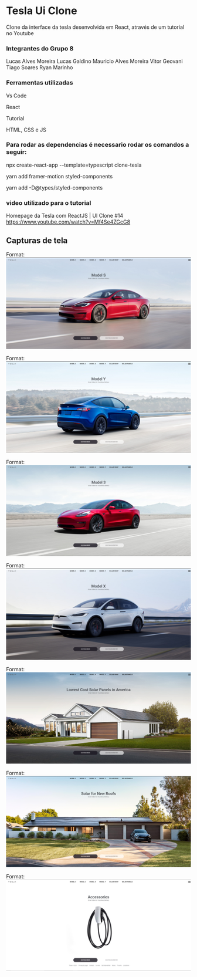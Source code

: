 # Tesla Ui Clone     

Clone da interface da tesla desenvolvida em React, através de um tutorial no Youtube 

### Integrantes do Grupo 8 
Lucas Alves Moreira
Lucas Galdino
Mauricio Alves Moreira
Vitor Geovani
Tiago Soares
Ryan Marinho

### Ferramentas utilizadas
<p>Vs Code<p>
<p>React<p>
<p>Tutorial<p>
<p>HTML, CSS e JS<p>

### Para rodar as dependencias é necessario rodar os comandos a seguir:
<p>npx create-react-app --template=typescript clone-tesla<p>
<p>yarn add framer-motion styled-components<p>
<p>yarn add -D@types/styled-components<p>
  
 ### video utilizado para o tutorial
 Homepage da Tesla com ReactJS | UI Clone #14 https://www.youtube.com/watch?v=Mf4Se4ZGcG8



## Capturas de tela

Format: ![tesla-carro 1](https://github.com/MauricioAlvesM/tesla-clone/blob/main/tesla-pg-0.png)


Format: ![tesla-carro 2](https://github.com/MauricioAlvesM/tesla-clone/blob/main/tesla-pg-0.5.png)


Format: ![tesla-carro 3](https://github.com/MauricioAlvesM/tesla-clone/blob/main/tesla-pg-1.png)


Format: ![tesla-carro 4](https://github.com/MauricioAlvesM/tesla-clone/blob/main/tesla-pg-2.png)


Format: ![tesla teto solar](https://github.com/MauricioAlvesM/tesla-clone/blob/main/tesla-pg-3.png)


Format: ![tesla painel solar](https://github.com/MauricioAlvesM/tesla-clone/blob/main/tesla-pg-4.png)


Format: ![tesla-acessorios](https://github.com/MauricioAlvesM/tesla-clone/blob/main/tesla-pg-5.png)
